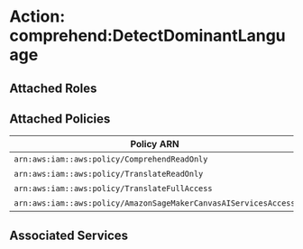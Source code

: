 # Action: comprehend:DetectDominantLanguage

## Attached Roles

## Attached Policies

| Policy ARN | Policy Name |
|------------|-------------|
| `arn:aws:iam::aws:policy/ComprehendReadOnly` | [ComprehendReadOnly](../policies.md#comprehendreadonly) |
| `arn:aws:iam::aws:policy/TranslateReadOnly` | [TranslateReadOnly](../policies.md#translatereadonly) |
| `arn:aws:iam::aws:policy/TranslateFullAccess` | [TranslateFullAccess](../policies.md#translatefullaccess) |
| `arn:aws:iam::aws:policy/AmazonSageMakerCanvasAIServicesAccess` | [AmazonSageMakerCanvasAIServicesAccess](../policies.md#amazonsagemakercanvasaiservicesaccess) |

## Associated Services

